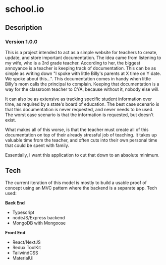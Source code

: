 # school.io

## Description

### Version 1.0.0

This is a project intended to act as a simple website for teachers to create, update,
and store important documentation. The idea came from listening to my wife, who is
a 3rd grade teacher. According to her, the biggest annoyance is a teacher is keeping 
track of documentation. This can be as simple as writing down
"I spoke with little Billy's parents at X time on Y date. We spoke about this...".
This documentation comes in handy when little Billy's mom calls the principal to
complain. Keeping that documentation is a way for the classroom teacher to CYA,
because without it, nobody else will.

It can also be as extensive as tracking specific student information over time,
as required by a state's board of education. The best case scenario is that this
documentation is never requested, and never needs to be used. The worst case
scenario is that the information is requested, but doesn't exist.

What makes all of this worse, is that the teacher must create all of this
documentation on top of their already stressful job of teaching. It takes up
valuable time from the teacher, and often cuts into their own personal time that
could be spent with family.

Essentially, I want this application to cut that down to an absolute minimum.

## Tech

The current iteration of this model is mostly to build a usable proof of concept
using an MVC pattern where the backend is a separate app. Tech used:

**Back End**
- Typescript
- nodeJS/Express backend
- MongoDB with Mongoose

**Front End**
- React/NextJS
- Redux ToolKit
- TailwindCSS
- MaterialUI



